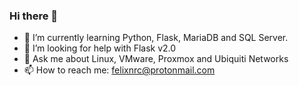### Hi there 👋

<!--
**felixnrc/felixnrc** is a ✨ _special_ ✨ repository because its `README.md` (this file) appears on your GitHub profile.

Here are some ideas to get you started:

- 🔭 I’m currently working on ...
- 🌱 I’m currently learning ...
- 👯 I’m looking to collaborate on ...
- 🤔 I’m looking for help with ...
- 💬 Ask me about ...
- 📫 How to reach me: ...
- 😄 Pronouns: ...
- ⚡ Fun fact: ...
-->

- 🌱 I’m currently learning Python, Flask, MariaDB and SQL Server.
- 🤔 I’m looking for help with Flask v2.0
- 💬 Ask me about Linux, VMware, Proxmox and Ubiquiti Networks
- 📫 How to reach me: felixnrc@protonmail.com
